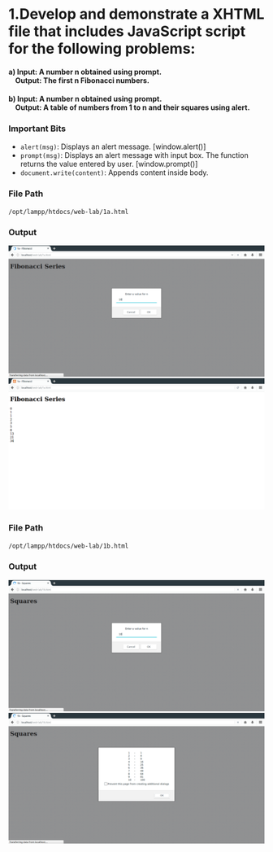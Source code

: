 # 1.Develop and demonstrate a XHTML file that includes JavaScript script for the following problems:
#### a) Input: A number n obtained using prompt.<br>&nbsp;&nbsp;&nbsp;&nbsp;Output: The first n Fibonacci numbers.
#### b) Input: A number n obtained using prompt.<br>&nbsp;&nbsp;&nbsp;&nbsp;Output: A table of numbers from 1 to n and their squares using alert.
### Important Bits
* `alert(msg)`:               Displays an alert message. [window.alert()]
* `prompt(msg)`:              Displays an alert message with input box. The function returns the value entered by user. [window.prompt()]
* `document.write(content)`:  Appends content inside body.

### File Path
`/opt/lampp/htdocs/web-lab/1a.html`
### Output
![](a1.png)
![](a2.png)
### File Path
`/opt/lampp/htdocs/web-lab/1b.html`
### Output
![](b1.png)
![](b2.png)
